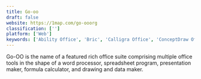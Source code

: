 ```yaml
---
title: Go-oo
draft: false 
website: https://1map.com/go-ooorg
classification: ['']
platform: ['Web']
keywords: ['Ability Office', 'Bric', 'Calligra Office', 'ConceptDraw Office', 'Etherpad', 'EuroOffice', 'GNOME Office', 'LibreOffice', 'Microsoft Access', 'Microsoft Office', 'MobiSystems OfficeSuite', 'Office Online', 'OxygenOffice Professional', 'Polaris Office', 'SoftMaker Office', 'WeCompress', 'WordPerfect Office', 'Zoho Docs']
---
```

Go-OO is the name of a featured rich office suite comprising multiple office tools in the shape of a word processor, spreadsheet program, presentation maker, formula calculator, and drawing and data maker.